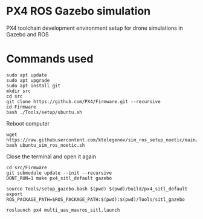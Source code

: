 # PX4 ROS Gazebo simulation

PX4 toolchain development environment setup for drone simulations in Gazebo and ROS


# Commands used 

    sudo apt update
    sudo apt upgrade
    sudo apt install git
    mkdir src
    cd src
    git clone https://github.com/PX4/Firmware.git --recursive
    cd Firmware
    bash ./Tools/setup/ubuntu.sh
    
Reboot computer

    wget https://raw.githubusercontent.com/ktelegenov/sim_ros_setup_noetic/main/ubuntu_sim_ros_noetic.sh
    bash ubuntu_sim_ros_noetic.sh

Close the terminal and open it again

    cd src/Firmware
    git submodule update --init --recursive
    DONT_RUN=1 make px4_sitl_default gazebo

    source Tools/setup_gazebo.bash $(pwd) $(pwd)/build/px4_sitl_default
    export ROS_PACKAGE_PATH=$ROS_PACKAGE_PATH:$(pwd):$(pwd)/Tools/sitl_gazebo

    roslaunch px4 multi_uav_mavros_sitl.launch
